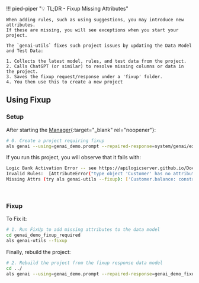!!! pied-piper ":bulb: TL;DR - Fixup Missing Attributes"

    When adding rules, such as using suggestions, you may introduce new attributes.
    If these are missing, you will see exceptions when you start your project.
    
    The `genai-utils` fixes such project issues by updating the Data Model and Test Data:

    1. Collects the latest model, rules, and test data from the project. 
    2. Calls ChatGPT (or similar) to resolve missing columns or data in the project.
    3. Saves the fixup request/response under a 'fixup' folder.
    4. You then use this to create a new project

## Using Fixup

### Setup
After starting the [Manager](Manager.md){:target="_blank" rel="noopener"}: 

```bash title="0. Create Project Requiring Fixup"
# 0. Create a project requiring fixup
als genai --using=genai_demo.prompt --repaired-response=system/genai/examples/genai_demo/genai_demo_fixup_required.json --project-name=genai_demo_fixup_required
```

If you run this project, you will observe that it fails with:
```bash
Logic Bank Activation Error -- see https://apilogicserver.github.io/Docs/WebGenAI-CLI/#recovery-options
Invalid Rules:  [AttributeError("type object 'Customer' has no attribute 'balance'")]
Missing Attrs (try als genai-utils --fixup): ['Customer.balance: constraint']
```
&nbsp;

### Fixup
To Fix it:
```bash title="1. Run FixUp to add missing attributes to the fixup response data model"
# 1. Run FixUp to add missing attributes to the data model
cd genai_demo_fixup_required
als genai-utils --fixup
```

Finally, rebuild the project:
```bash title="2. Rebuild the project from the fixup response data model"
# 2. Rebuild the project from the fixup response data model
cd ../
als genai --using=genai_demo.prompt --repaired-response=genai_demo_fixup_required/docs/fixup/response_fixup.json
```
    
&nbsp;
